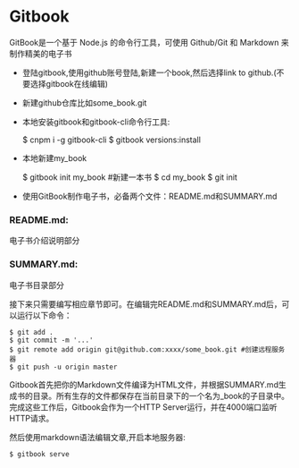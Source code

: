 # Gitbook

GitBook是一个基于 Node.js 的命令行工具，可使用 Github/Git 和 Markdown 来制作精美的电子书

* 登陆gitbook,使用github账号登陆,新建一个book,然后选择link to github.(不要选择gitbook在线编辑)

* 新建github仓库比如some_book.git

* 本地安装gitbook和gitbook-cli命令行工具:


    $ cnpm i -g gitbook-cli
    $ gitbook versions:install

* 本地新建my_book


    $ gitbook init my_book #新建一本书
    $ cd my_book
    $ git init

* 使用GitBook制作电子书，必备两个文件：README.md和SUMMARY.md

### README.md:

电子书介绍说明部分

### SUMMARY.md:

电子书目录部分

接下来只需要编写相应章节即可。在编辑完README.md和SUMMARY.md后，可以运行以下命令：

    $ git add .
    $ git commit -m '...'
    $ git remote add origin git@github.com:xxxx/some_book.git #创建远程服务器
    $ git push -u origin master

Gitbook首先把你的Markdown文件编译为HTML文件，并根据SUMMARY.md生成书的目录。所有生存的文件都保存在当前目录下的一个名为_book的子目录中。完成这些工作后，Gitbook会作为一个HTTP Server运行，并在4000端口监听HTTP请求。


然后使用markdown语法编辑文章,开启本地服务器:

    $ gitbook serve
